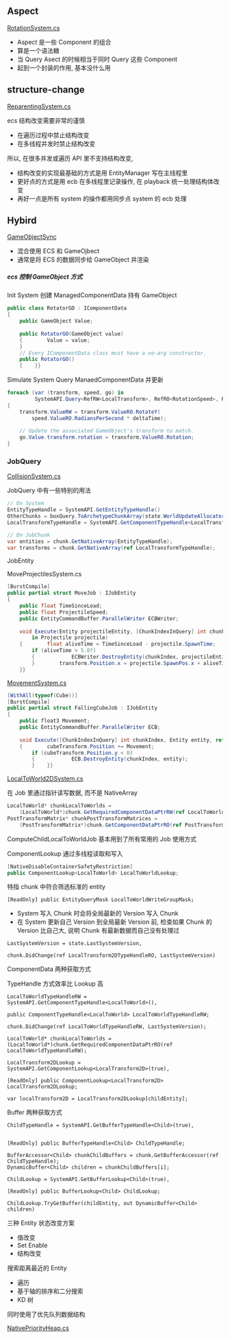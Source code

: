 ## Aspect

[RotationSystem.cs](https://github.com/Unity-Technologies/EntityComponentSystemSamples/blob/master/EntitiesSamples/Assets/HelloCube/3.%20Aspects/RotationSystem.cs)

- Aspect 是一些 Component 的组合
- 算是一个语法糖
- 当 Query Asect 的时候相当于同时 Query 这些 Component
- 起到一个封装的作用, 基本没什么用

## structure-change

[ReparentingSystem.cs](https://github.com/Unity-Technologies/EntityComponentSystemSamples/blob/master/EntitiesSamples/Assets/HelloCube/6.%20Reparenting/ReparentingSystem.cs)

ecs 结构改变需要非常的谨慎

- 在遍历过程中禁止结构改变
- 在多线程并发时禁止结构改变

所以, 在很多并发或遍历 API 里不支持结构改变, 

- 结构改变的实现最基础的方式是用 EntityManager 写在主线程里
- 更好点的方式是用 ecb 在多线程里记录操作, 在 playback 统一处理结构体改变
- 再好一点是所有 system 的操作都用同步点 system 的 ecb 处理

## Hybird

[ GameObjectSync](https://github.com/Unity-Technologies/EntityComponentSystemSamples/tree/master/EntitiesSamples/Assets/HelloCube/8.%20GameObjectSync)

- 混合使用 ECS 和 GameOjbect
- 通常是将 ECS 的数据同步给 GameObject 并渲染

##### ecs 控制 GameObject 方式

Init System 创建 ManagedComponentData 持有 GameObject

``` c#
public class RotatorGO : IComponentData  
{  
    public GameObject Value;  
  
    public RotatorGO(GameObject value)  
    {        Value = value;  
    }  
    // Every IComponentData class must have a no-arg constructor.  
    public RotatorGO()  
    {    }}
```

Simulate System Query ManaedComponentData 并更新

``` c#
foreach (var (transform, speed, go) in  
         SystemAPI.Query<RefRW<LocalTransform>, RefRO<RotationSpeed>, RotatorGO>())  
{  
    transform.ValueRW = transform.ValueRO.RotateY(  
        speed.ValueRO.RadiansPerSecond * deltaTime);  
  
    // Update the associated GameObject's transform to match.  
    go.Value.transform.rotation = transform.ValueRO.Rotation;  
}
```

### JobQuery

[CollisionSystem.cs](https://github.com/Unity-Technologies/EntityComponentSystemSamples/blob/15105e7917e83b56f0bc863701023d6f028641e9/EntitiesSamples/Assets/HelloCube/9.%20CrossQuery/CollisionSystem.cs#L11)

JobQuery 中有一些特别的用法 

``` c#
// On System
EntityTypeHandle = SystemAPI.GetEntityTypeHandle()
OtherChunks = boxQuery.ToArchetypeChunkArray(state.WorldUpdateAllocator)
LocalTransformTypeHandle = SystemAPI.GetComponentTypeHandle<LocalTransform>(true),

// On JobChunk
var entities = chunk.GetNativeArray(EntityTypeHandle);
var transforms = chunk.GetNativeArray(ref LocalTransformTypeHandle);
```

JobEntity

MoveProjectilesSystem.cs

```c#
[BurstCompile]  
public partial struct MoveJob : IJobEntity  
{  
    public float TimeSinceLoad;  
    public float ProjectileSpeed;  
    public EntityCommandBuffer.ParallelWriter ECBWriter;  
  
    void Execute(Entity projectileEntity, [ChunkIndexInQuery] int chunkIndex, ref LocalTransform transform,  
        in Projectile projectile)  
    {        float aliveTime = TimeSinceLoad - projectile.SpawnTime;  
        if (aliveTime > 5.0f)  
        {            ECBWriter.DestroyEntity(chunkIndex, projectileEntity);  
        }        transform.Position.x = projectile.SpawnPos.x + aliveTime * ProjectileSpeed;  
    }}
```


[MovementSystem.cs](https://github.com/Unity-Technologies/EntityComponentSystemSamples/blob/15105e7917e83b56f0bc863701023d6f028641e9/EntitiesSamples/Assets/HelloCube/10.%20RandomSpawn/MovementSystem.cs#L8)

```c#
[WithAll(typeof(Cube))]  
[BurstCompile]  
public partial struct FallingCubeJob : IJobEntity  
{  
    public float3 Movement;  
    public EntityCommandBuffer.ParallelWriter ECB;  
  
    void Execute([ChunkIndexInQuery] int chunkIndex, Entity entity, ref LocalTransform cubeTransform)  
    {        cubeTransform.Position += Movement;  
        if (cubeTransform.Position.y < 0)  
        {            ECB.DestroyEntity(chunkIndex, entity);  
        }    }}
```

[LocalToWorld2DSystem.cs](https://github.com/Unity-Technologies/EntityComponentSystemSamples/blob/15105e7917e83b56f0bc863701023d6f028641e9/EntitiesSamples/Assets/HelloCube/13.%20CustomTransforms/LocalToWorld2DSystem.cs#L24)

在 Job 里通过指针读写数据, 而不是 NativeArray

```c#
LocalToWorld* chunkLocalToWorlds =  
    (LocalToWorld*)chunk.GetRequiredComponentDataPtrRW(ref LocalToWorldTypeHandleRW);  
PostTransformMatrix* chunkPostTransformMatrices =  
    (PostTransformMatrix*)chunk.GetComponentDataPtrRO(ref PostTransformMatrixTypeHandleRO);
```

ComputeChildLocalToWorldJob 基本用到了所有常用的 Job 使用方式

ComponentLookup 通过多线程读取和写入

```c#
[NativeDisableContainerSafetyRestriction]  
public ComponentLookup<LocalToWorld> LocalToWorldLookup;
```

特指 chunk 中符合筛选标准的 entity

```
[ReadOnly] public EntityQueryMask LocalToWorldWriteGroupMask;
```

- System 写入 Chunk 时会将全局最新的 Version 写入 Chunk
- 在 System 更新自己 Version 到全局最新 Version 前, 检查如果 Chunk 的 Version 比自己大, 说明 Chunk 有最新数据而自己没有处理过

```
LastSystemVersion = state.LastSystemVersion,

chunk.DidChange(ref LocalTransform2DTypeHandleRO, LastSystemVersion)
```

ComponentData 两种获取方式

TypeHandle 方式效率比 Lookup 高


```
LocalToWorldTypeHandleRW = SystemAPI.GetComponentTypeHandle<LocalToWorld>(),

public ComponentTypeHandle<LocalToWorld> LocalToWorldTypeHandleRW;

chunk.DidChange(ref LocalToWorldTypeHandleRW, LastSystemVersion);

LocalToWorld* chunkLocalToWorlds =  
(LocalToWorld*)chunk.GetRequiredComponentDataPtrRO(ref LocalToWorldTypeHandleRW);

```

```
LocalTransform2DLookup = SystemAPI.GetComponentLookup<LocalTransform2D>(true),

[ReadOnly] public ComponentLookup<LocalTransform2D> LocalTransform2DLookup;

var localTransform2D = LocalTransform2DLookup[childEntity];

```

Buffer 两种获取方式

```
ChildTypeHandle = SystemAPI.GetBufferTypeHandle<Child>(true),  


[ReadOnly] public BufferTypeHandle<Child> ChildTypeHandle;  

BufferAccessor<Child> chunkChildBuffers = chunk.GetBufferAccessor(ref ChildTypeHandle);
DynamicBuffer<Child> children = chunkChildBuffers[i];
```

```
ChildLookup = SystemAPI.GetBufferLookup<Child>(true),

[ReadOnly] public BufferLookup<Child> ChildLookup;

ChildLookup.TryGetBuffer(childEntity, out DynamicBuffer<Child> children)
```

三种 Entity 状态改变方案

- 值改变
- Set Enable
- 结构改变

搜索距离最近的 Entity

- 遍历
- 基于轴的排序和二分搜索
- KD 树

同时使用了优先队列数据结构

[NativePriorityHeap.cs](https://github.com/Unity-Technologies/EntityComponentSystemSamples/blob/15105e7917e83b56f0bc863701023d6f028641e9/EntitiesSamples/Assets/HelloCube/15.%20ClosestTarget/KDTree/NativePriorityHeap.cs#L9)
